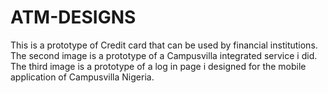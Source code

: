 # ATM-DESIGNS
This is a prototype of Credit card that can be used by financial institutions. 
The second image is a prototype of a Campusvilla integrated service i did.
The third image is a prototype of a log in page i designed for the mobile application of Campusvilla Nigeria.
